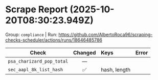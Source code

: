 # Scrape Report (2025-10-20T08:30:23.949Z)

Group: `compliance`  |  Run: https://github.com/AlbertoRoca96/scraping-checks-scheduler/actions/runs/18646485786

| Check | Changed | Keys | Error |
|---|:---:|:--|:--|
| `psa_charizard_pop_total` | — |  |  |
| `sec_aapl_8k_list_hash` | ✅ | hash, length |  |
